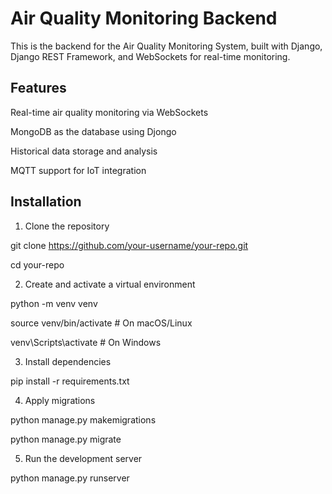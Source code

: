# Air Quality Monitoring Backend

This is the backend for the Air Quality Monitoring System, built with Django, Django REST Framework, and WebSockets for real-time monitoring.

## Features

Real-time air quality monitoring via WebSockets

MongoDB as the database using Djongo

Historical data storage and analysis

MQTT support for IoT integration

## Installation

1. Clone the repository

git clone https://github.com/your-username/your-repo.git

cd your-repo

2. Create and activate a virtual environment

python -m venv venv

source venv/bin/activate  # On macOS/Linux

venv\Scripts\activate    # On Windows

3. Install dependencies

pip install -r requirements.txt

4. Apply migrations

python manage.py makemigrations

python manage.py migrate

5. Run the development server

python manage.py runserver



